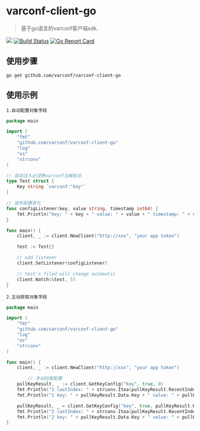 # varconf-client-go
> 基于go语言的varconf客户端sdk.

![](https://img.shields.io/badge/language-go-cccfff.svg)
[![Build Status](https://travis-ci.org/varconf/varconf-client-go.svg?branch=master)](https://travis-ci.org/varconf/varconf-client-go)
[![Go Report Card](https://goreportcard.com/badge/github.com/varconf/varconf-client-go)](https://goreportcard.com/report/github.com/varconf/varconf-client-go)

## 使用步骤
```
go get github.com/varconf/varconf-client-go
```

## 使用示例
`1.自动配置对象字段`
```go
package main

import (
	"fmt"
	"github.com/varconf/varconf-client-go"
	"log"
	"os"
	"strconv"
)

// 自动注入必须带varconf注解标志
type Test struct {
	Key string `varconf:"key"`
}

// 监听配置变化
func configListener(key, value string, timestamp int64) {
	fmt.Println("key: " + key + " value: " + value + " timestamp: " + strconv.Itoa(int(timestamp)))
}

func main() {
	client, _ := client.NewClient("http://xxx", "your app token")

	test := Test{}

	// add listener
	client.SetListener(configListener)

	// test's filed will change automatic
	client.Watch(&test, 5)
}
```

`2.主动获取对象字段`
```go
package main

import (
	"fmt"
	"github.com/varconf/varconf-client-go"
	"log"
	"os"
	"strconv"
)

func main() {
	client, _ := client.NewClient("http://xxx", "your app token")

    	// 手动拉取配置
	pullKeyResult, _ := client.GetKeyConfig("key", true, 0)
	fmt.Println("1 lastIndex: " + strconv.Itoa(pullKeyResult.RecentIndex))
	fmt.Println("1 key: " + pullKeyResult.Data.Key + " value: " + pullKeyResult.Data.Value + " timestamp: " + strconv.Itoa(int(pullKeyResult.Data.Timestamp)))

	pullKeyResult, _ = client.GetKeyConfig("key", true, pullKeyResult.RecentIndex)
	fmt.Println("2 lastIndex: " + strconv.Itoa(pullKeyResult.RecentIndex))
	fmt.Println("2 key: " + pullKeyResult.Data.Key + " value: " + pullKeyResult.Data.Value + " timestamp: " + strconv.Itoa(int(pullKeyResult.Data.Timestamp)))
}
```

